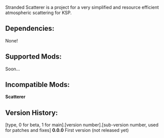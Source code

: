 Stranded Scatterer is a project for a very simplified and resource efficient atmospheric scattering for KSP.

<h2>Dependencies:</h2>
None! <br>

<h2>Supported Mods:</h2>
Soon... <br>

<h2>Incompatible Mods:</h2>
<strong>Scatterer</strong> <br>

<h2>Version History:</h2>
[type, 0 for beta, 1 for main].[version number].[sub-version number, used for patches and fixes]
<strong>0.0.0</strong> First version (not released yet)
